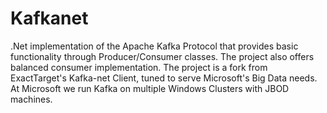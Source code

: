 # Kafkanet
.Net implementation of the Apache Kafka Protocol that provides basic functionality through Producer/Consumer classes. The project also offers balanced consumer implementation. 
The project is a fork from ExactTarget's Kafka-net Client, tuned to serve Microsoft's Big Data needs. At Microsoft we run Kafka on multiple Windows Clusters with JBOD machines.
